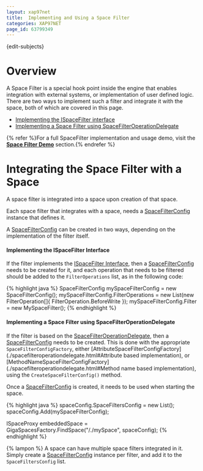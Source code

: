 ```yaml
---
layout: xap97net
title:  Implementing and Using a Space Filter
categories: XAP97NET
page_id: 63799349
---
```


{edit-subjects}

# Overview

A Space Filter is a special hook point inside the engine that enables integration with external systems, or implementation of user defined logic. There are two ways to implement such a filter and integrate it with the space, both of which are covered in this page.

- [Implementing the ISpaceFilter interface](./ispacefilter-interface.html)
- [Implementing a Space Filter using SpaceFilterOperationDelegate](./spacefilteroperationdelegate.html)

{% refer %}For a full SpaceFilter implementation and usage demo, visit the **[Space Filter Demo](./space-filter-demo.html)** section.{% endrefer %}

# Integrating the Space Filter with a Space

A space filter is integrated into a space upon creation of that space.

Each space filter that integrates with a space, needs a [SpaceFilterConfig](./spacefilterconfig-class.html) instance that defines it.

A [SpaceFilterConfig](./spacefilterconfig-class.html) can be created in two ways, depending on the implementation of the filter itself.

#### Implementing the ISpaceFilter Interface

If the filter implements the [ISpaceFilter Interface](./ispacefilter-interface.html), then a [SpaceFilterConfig](./spacefilterconfig-class.html) needs to be created for it, and each operation that needs to be filtered should be added to the `FilterOperations` list, as in the following code:


{% highlight java %}
SpaceFilterConfig mySpaceFilterConfig = new SpaceFilterConfig();
mySpaceFilterConfig.FilterOperations = new List<FilterOperation>(new FilterOperation[]{ FilterOperation.BeforeWrite });
mySpaceFilterConfig.Filter = new MySpaceFilter();
{% endhighlight %}


#### Implementing a Space Filter using SpaceFilterOperationDelegate

If the filter is based on the [SpaceFilterOperationDelegate](./spacefilteroperationdelegate.html), then a [SpaceFilterConfig](./spacefilterconfig-class.html) needs to be created. This is done with the appropriate `SpaceFilterConfigFactory`, either [AttributeSpaceFilterConfigFactory](./spacefilteroperationdelegate.html#Attribute based implementation), or [MethodNameSpaceFilterConfigFactory](./spacefilteroperationdelegate.html#Method name based implementation), using the `CreateSpaceFilterConfig()` method.

Once a [SpaceFilterConfig](./spacefilterconfig-class.html) is created, it needs to be used when starting the space.


{% highlight java %}
spaceConfig.SpaceFiltersConfig = new List<SpaceFilterConfig>();
spaceConfig.Add(mySpaceFilterConfig);

ISpaceProxy embeddedSpace = GigaSpacesFactory.FindSpace("/./mySpace", spaceConfig);
{% endhighlight %}


{% lampon %} A space can have multiple space filters integrated in it. Simply create a [SpaceFilterConfig](./spacefilterconfig-class.html) instance per filter, and add it to the `SpaceFiltersConfig` list.
